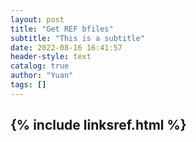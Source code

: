 ```yaml
---
layout: post
title: "Get REF bfiles"
subtitle: "This is a subtitle"
date: 2022-08-16 16:41:57
header-style: text
catalog: true
author: "Yuan"
tags: []
---
```

{% include linksref.html %}
---

